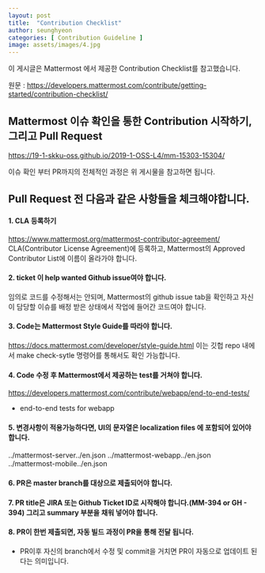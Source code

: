 ```yaml
---
layout: post
title:  "Contribution Checklist"
author: seunghyeon
categories: [ Contribution Guideline ]
image: assets/images/4.jpg
---
```


이 게시글은 Mattermost 에서 제공한 Contribution Checklist를 참고했습니다.

원문 : https://developers.mattermost.com/contribute/getting-started/contribution-checklist/


## Mattermost 이슈 확인을 통한 Contribution 시작하기, 그리고 Pull Request
https://19-1-skku-oss.github.io/2019-1-OSS-L4/mm-15303-15304/

이슈 확인 부터 PR까지의 전체적인 과정은 위 게시물을 참고하면 됩니다.

## Pull Request 전 다음과 같은 사항들을 체크해야합니다.

#### 1. CLA 등록하기
https://www.mattermost.org/mattermost-contributor-agreement/
CLA(Contributor License Agreement)에 등록하고, Mattermost의 Approved Contributor List에 이름이 올라가야 합니다.

#### 2. ticket 이 help wanted Github issue여야 합니다.
임의로 코드를 수정해서는 안되며, Mattermost의 github issue tab을 확인하고 자신이 담당할 이슈를 배정 받은 상태에서 작업에 들어간 코드여야 합니다.

#### 3. Code는 Mattermost Style Guide를 따라야 합니다.
https://docs.mattermost.com/developer/style-guide.html
이는 깃헙 repo 내에서 make check-sytle 명령어를 통해서도 확인 가능합니다.

#### 4. Code 수정 후 Mattermost에서 제공하는 test를 거쳐야 합니다.
https://developers.mattermost.com/contribute/webapp/end-to-end-tests/
- end-to-end tests for webapp

#### 5. 변경사항이 적용가능하다면, UI의 문자열은 localization files 에 포함되어 있어야 합니다.
../mattermost-server../en.json
../mattermost-webapp../en.json
../mattermost-mobile../en.json

#### 6. PR은 master branch를 대상으로 제출되어야 합니다.

#### 7. PR title은 JIRA 또는 Github Ticket ID로 시작해야 합니다.(MM-394 or GH - 394) 그리고 summary 부분을 채워 넣어야 합니다.

#### 8. PR이 한번 제출되면, 자동 빌드 과정이 PR을 통해 전달 됩니다.
- PR이후 자신의 branch에서 수정 및 commit을 거치면 PR이 자동으로 업데이트 된다는 의미입니다.
